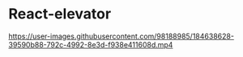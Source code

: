 # React-elevator



https://user-images.githubusercontent.com/98188985/184638628-39590b88-792c-4992-8e3d-f938e411608d.mp4


